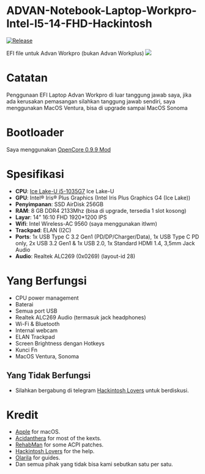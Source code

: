 # ADVAN-Notebook-Laptop-Workpro-Intel-I5-14-FHD-Hackintosh
[![Release](https://img.shields.io/badge/download-release-blue.svg)]()

EFI file untuk Advan Workpro (bukan Advan Workplus)
![](images/Advan-Work-Pro-mac.png)

# Catatan
Penggunaan EFI Laptop Advan Workpro di luar tanggung jawab saya, jika ada kerusakan pemasangan silahkan tanggung jawab sendiri, saya menggunakan MacOS Ventura, bisa di upgrade sampai MacOS Sonoma

# Bootloader
Saya menggunakan [OpenCore 0.9.9 Mod]([https://github.com/acidanthera/OpenCorePkg](https://github.com/wjz304/OpenCore_NO_ACPI_Build))

# Spesifikasi
- <b>CPU</b>: [Ice Lake-U i5-1035G7](https://www.intel.co.id/content/www/id/id/products/sku/196592/intel-core-i51035g7-processor-6m-cache-up-to-3-70-ghz/specifications.html) Ice Lake-U
- <b>GPU</b>: Intel® Iris® Plus Graphics (Intel Iris Plus Graphics G4 (Ice Lake))
- <b>Penyimpanan</b>: SSD AirDisk 256GB
- <b>RAM</b>: 8 GB DDR4 2133Mhz (bisa di upgrade, tersedia 1 slot kosong)
- <b>Layar</b>: 14” 16:10 FHD 1920*1200 IPS
- <b>Wifi</b>: Intel Wireless-AC 9560 (saya menggunakan itlwm)
- <b>Trackpad</b>: ELAN (I2C)
- <b>Ports</b>: 1x USB Type C 3.2 Gen1 (PD/DP/Charger/Data), 1x USB Type C PD only, 2x USB 3.2 Gen1 & 1x USB 2.0, 1x Standard HDMI 1.4, 3,5mm Jack Audio
- <b>Audio</b>: Realtek ALC269 (0x0269) (layout-id 28)

# Yang Berfungsi
- CPU power management 
- Baterai
- Semua port USB
- Realtek ALC269  Audio (termasuk jack headphones)
- Wi-Fi & Bluetooth
- Internal webcam
- ELAN Trackpad
- Screen Brightness dengan Hotkeys
- Kunci Fn
- MacOS Ventura, Sonoma

## Yang Tidak Berfungsi
- Silahkan bergabung di telegram [Hackintosh Lovers](https://t.me/HackintoshLover) untuk berdiskusi.

# Kredit
- [Apple](https://www.apple.com) for macOS.
- [Acidanthera](https://github.com/acidanthera) for most of the kexts.
- [RehabMan](https://github.com/RehabMan) for some ACPI patches.
- [Hackintosh Lovers](https://t.me/HackintoshLover) for the help.
- [Olarila](https://www.olarila.com) for guides.
- Dan semua pihak yang tidak bisa kami sebutkan satu per satu.
